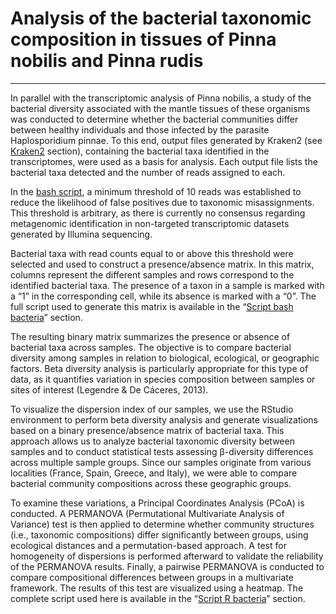 # Analysis of the bacterial taxonomic composition in tissues of Pinna nobilis and Pinna rudis
----------------------------------------------------------------------------------------------

In parallel with the transcriptomic analysis of Pinna nobilis, a study of the bacterial diversity associated with the mantle tissues of these organisms was conducted to determine whether the bacterial communities differ between healthy individuals and those infected by the parasite Haplosporidium pinnae. To this end, output files generated by Kraken2 (see [Kraken2](./Kraken_2.md#Kraken2) section), containing the bacterial taxa identified in the transcriptomes, were used as a basis for analysis. Each output file lists the bacterial taxa detected and the number of reads assigned to each.

In the [bash script](Scripts_bash/Script_binary_table.sh), a minimum threshold of 10 reads was established to reduce the likelihood of false positives due to taxonomic misassignments. This threshold is arbitrary, as there is currently no consensus regarding metagenomic identification in non-targeted transcriptomic datasets generated by Illumina sequencing.

Bacterial taxa with read counts equal to or above this threshold were selected and used to construct a presence/absence matrix. In this matrix, columns represent the different samples and rows correspond to the identified bacterial taxa. The presence of a taxon in a sample is marked with a “1” in the corresponding cell, while its absence is marked with a “0”. The full script used to generate this matrix is available in the “[Script bash bacteria](./Script_bash_bacteria.sh)” section.

The resulting binary matrix summarizes the presence or absence of bacterial taxa across samples. The objective is to compare bacterial diversity among samples in relation to biological, ecological, or geographic factors. Beta diversity analysis is particularly appropriate for this type of data, as it quantifies variation in species composition between samples or sites of interest (Legendre & De Cáceres, 2013).

To visualize the dispersion index of our samples, we use the RStudio environment to perform beta diversity analysis and generate visualizations based on a binary presence/absence matrix of bacterial taxa. This approach allows us to analyze bacterial taxonomic diversity between samples and to conduct statistical tests assessing β-diversity differences across multiple sample groups. Since our samples originate from various localities (France, Spain, Greece, and Italy), we were able to compare bacterial community compositions across these geographic groups.

To examine these variations, a Principal Coordinates Analysis (PCoA) is conducted. A PERMANOVA (Permutational Multivariate Analysis of Variance) test is then applied to determine whether community structures (i.e., taxonomic compositions) differ significantly between groups, using ecological distances and a permutation-based approach. A test for homogeneity of dispersions is performed afterward to validate the reliability of the PERMANOVA results. Finally, a pairwise PERMANOVA is conducted to compare compositional differences between groups in a multivariate framework. The results of this test are visualized using a heatmap. The complete script used here is available in the “[Script R bacteria](./script_R_bacteria.R)” section.
